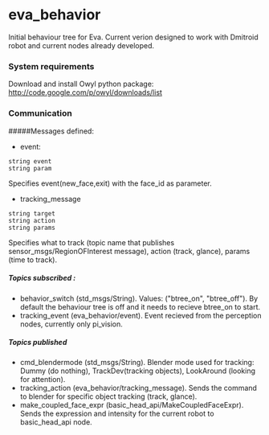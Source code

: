 # eva_behavior

Initial behaviour tree for Eva. Current verion designed to work with Dmitroid robot and current nodes already developed.

### System requirements

Download and install Owyl python package: http://code.google.com/p/owyl/downloads/list

### Communication

#####Messages defined:

* event:
```
string event
string param
```
Specifies event(new_face,exit) with the face_id as parameter.

* tracking_message
```
string target
string action
string params
```
Specifies what to track (topic name that publishes sensor_msgs/RegionOFInterest message), action (track, glance), params (time to track).

##### Topics subscribed :

* behavior_switch (std_msgs/String). Values: ("btree_on", "btree_off"). By default the behaviour tree is off and it needs to recieve btree_on to start.
* tracking_event (eva_behavior/event). Event recieved from the perception nodes, currently only pi_vision.
 
##### Topics published

* cmd_blendermode (std_msgs/String). Blender mode used for tracking: Dummy (do nothing), TrackDev(tracking objects), LookAround (looking for attention).
* tracking_action (eva_behavior/tracking_message). Sends the command to blender for specific object tracking (track, glance).
* make_coupled_face_expr (basic_head_api/MakeCoupledFaceExpr). Sends the expression and intensity for the current robot to basic_head_api node.




